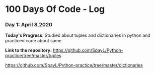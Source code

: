 # 100 Days Of Code - Log


### Day 1: April 8,2020

**Today's Progress**: Studied about tuples and dictionaries in python and practiced code about same

**Link to the repository:**
https://github.com/SpayL/Python-practice/tree/master/tuples

https://github.com/SpayL/Python-practice/tree/master/dictionaries


